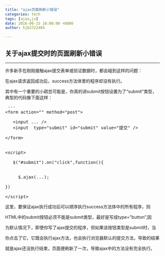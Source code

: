 ```yaml
---
title: "ajax页面刷新小错误"
categories: tech
tags: [ajax,js]
date: 2016-06-15 16:00:00 +0800
author: hjb2722404

---
```


## 关于ajax提交时的页面刷新小错误

---

许多新手在刚刚接触ajax提交表单或验证数据时，都会碰到这样的问题：

在ajax请求返回成功后，success方法体里的程序却没有执行。

其中有一个重要的小疏忽可能是，你真的讲submit按钮设置为了“submit”类型，典型的代码像下面这样：



<pre class="prettyprint"> ···
&lt;form action=<span class="hljs-string">""</span> method=<span class="hljs-string">"post"</span>&gt;

   &lt;input <span class="hljs-keyword">...</span> /&gt;
   &lt;input  type=<span class="hljs-string">"submit"</span> id=<span class="hljs-string">"submit"</span> value=<span class="hljs-string">"提交"</span> /&gt;

&lt;/form&gt;


&lt;script&gt;

   $(<span class="hljs-string">"#submit"</span>).on(<span class="hljs-string">"click"</span>,<span class="hljs-keyword">function</span>(){


     $.ajax(<span class="hljs-keyword">...</span>);

})

&lt;/script&gt;
</pre>

这里，要保证ajax执行成功后可以顺序执行success方法体中的所有程序，则

HTML中的submit按钮必须不能是submit类型，最好是写成type=”button”,因

为默认情况下，即使你写了ajax提交的程序，但如果该按钮类型是submit时，当

你点击了它，它既会执行ajax方法，也会执行浏览器默认的提交方法，导致的结果

就是ajax还没执行结束，页面便刷新了一次，导致ajax中的方法没有完全执行。
